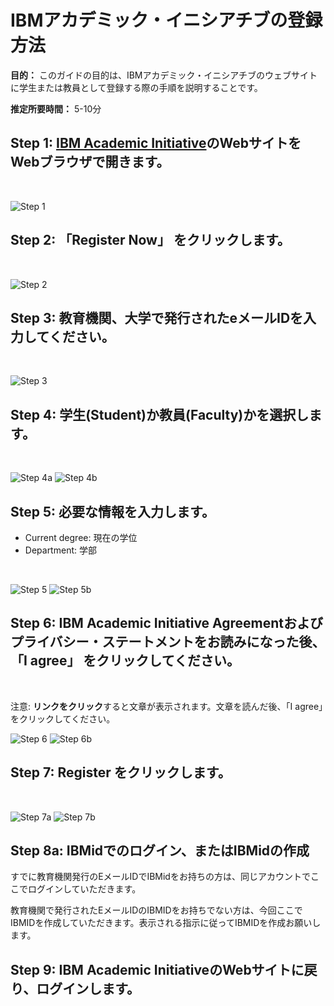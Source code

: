 # IBMアカデミック・イニシアチブの登録方法

**目的：** このガイドの目的は、IBMアカデミック・イニシアチブのウェブサイトに学生または教員として登録する際の手順を説明することです。


**推定所要時間：** 5-10分

## Step 1: [IBM Academic Initiative](https://ibm.com/academic)のWebサイトをWebブラウザで開きます。
<br />

![Step 1](images/step1.png)

## Step 2: **「Register Now」** をクリックします。
<br />

![Step 2](images/step2.png)

## Step 3: 教育機関、大学で発行されたeメールIDを入力してください。
<br />

![Step 3](images/step3.png)

## Step 4: 学生(Student)か教員(Faculty)かを選択します。
<br />

![Step 4a](images/step4a.png)
![Step 4b](images/step4b.png)

## Step 5: 必要な情報を入力します。

- Current degree: 現在の学位
- Department: 学部

<br />

![Step 5](images/step5a.png)
![Step 5b](images/step5b.png)

## Step 6: IBM Academic Initiative Agreementおよびプライバシー・ステートメントをお読みになった後、 **「I agree」** をクリックしてください。
<br />

注意: **リンクをクリック**すると文章が表示されます。文章を読んだ後、「I agree」をクリックしてください。

![Step 6](images/step6a.png)
![Step 6b](images/step6b.png)
 
## Step 7: **Register** をクリックします。
<br />

![Step 7a](images/step7a.png)
![Step 7b](images/step7b.png)
 
## Step 8a: IBMidでのログイン、またはIBMidの作成

すでに教育機関発行のEメールIDでIBMidをお持ちの方は、同じアカウントでここでログインしていただきます。

教育機関で発行されたEメールIDのIBMIDをお持ちでない方は、今回ここでIBMIDを作成していただきます。表示される指示に従ってIBMIDを作成お願いします。
<br />

## Step 9: IBM Academic InitiativeのWebサイトに戻り、ログインします。
